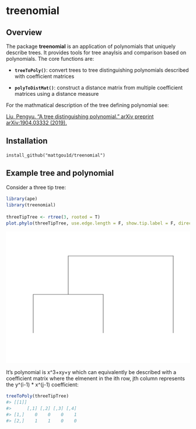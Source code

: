 
# treenomial

## Overview

The package **treenomial** is an application of polynomials that
uniquely describe trees. It provides tools for tree anaylsis and
comparison based on polynomials. The core functions are:

  - **`treeToPoly()`**: convert trees to tree distinguishing polynomials
    described with coefficient matrices

  - **`polyToDistMat()`**: construct a distance matrix from multiple
    coefficient matrices using a distance measure

For the mathmatical description of the tree defining polynomial see:

[Liu, Pengyu. “A tree distinguishing polynomial.” arXiv preprint
arXiv:1904.03332 (2019).](https://arxiv.org/abs/1904.03332)

## Installation

    install_github("mattgou1d/treenomial")

## Example tree and polynomial

Consider a three tip tree:

``` r
library(ape)
library(treenomial)

threeTipTree <- rtree(3, rooted = T)
plot.phylo(threeTipTree, use.edge.length = F, show.tip.label = F, direction = "downwards")
```

![](man/figures/README-threeTipTree-1.png)<!-- -->

It’s polynomial is x^3+xy+y which can equivalently be described with a
coefficient matrix where the elmenent in the ith row, jth column
represents the y^(i-1) \* x^(j-1) coefficient:

``` r
treeToPoly(threeTipTree)
#> [[1]]
#>      [,1] [,2] [,3] [,4]
#> [1,]    0    0    0    1
#> [2,]    1    1    0    0
```
